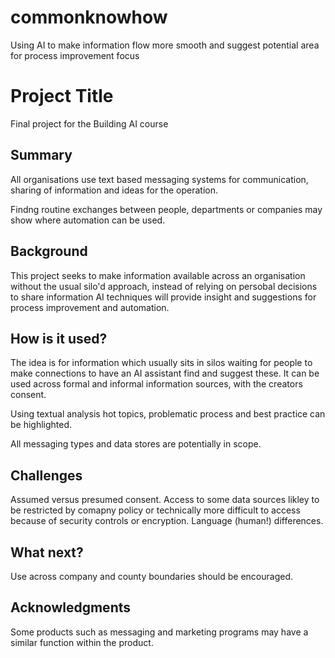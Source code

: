 # commonknowhow
Using AI to make information flow more smooth and suggest potential area for process improvement focus



# Project Title

Final project for the Building AI course

## Summary

All organisations use text based messaging systems for communication, sharing of information and ideas for the 
operation.

Findng routine exchanges between people, departments or companies may show where automation can be used.


## Background

This project seeks to make information available across an organisation without the usual silo'd approach, instead of relying on persobal decisions to share information AI techniques will provide insight and suggestions for process improvement and automation.


## How is it used?

The idea is for information which usually sits in silos waiting for people to make connections to have an AI assistant find and suggest these.
It can be used across formal and informal information sources, with the creators consent.

Using textual analysis hot topics, problematic process and best practice can be highlighted.

All messaging types and data stores are potentially in scope.

## Challenges

Assumed versus presumed consent.  Access to some data sources likley to be restricted by comapny policy or technically more difficult to access because of security controls or encryption.  Language (human!) differences.

## What next?

Use across company and county boundaries should be encouraged.


## Acknowledgments

Some products such as messaging and marketing programs may have a similar function within the product.
